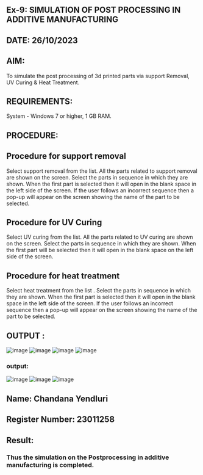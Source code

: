 ## Ex-9: SIMULATION OF POST PROCESSING IN ADDITIVE MANUFACTURING
## DATE: 26/10/2023
## AIM:
To simulate the post processing of 3d printed parts via support Removal, UV Curing & Heat Treatment.

## REQUIREMENTS:
System - Windows 7 or higher, 1 GB RAM.

## PROCEDURE:
## Procedure for support removal
Select support removal from the list.
All the parts related to support removal are shown on the screen.
Select the parts in sequence in which they are shown.
When the first part is selected then it will open in the blank space in the left side of the screen.
If the user follows an incorrect sequence then a pop-up will appear on the screen showing the name of the part to be selected.
## Procedure for UV Curing
Select UV curing from the list.
All the parts related to UV curing are shown on the screen.
Select the parts in sequence in which they are shown.
When the first part will be selected then it will open in the blank space on the left side of the screen.
## Procedure for heat treatment
Select heat treatment from the list .
Select the parts in sequence in which they are shown.
When the first part is selected then it will open in the blank space in the left side of the screen.
If the user follows an incorrect sequence then a pop-up will appear on the screen showing the name of the part to be selected.
## OUTPUT :
![image](https://github.com/23011258/Ex.No.9---SIMULATION-OF-POST--PROCESSING-IN-ADDITIVE-MANUFACTURING/assets/139842204/425c13d1-bc01-4463-bcd5-0f24eca323ef)
![image](https://github.com/23011258/Ex.No.9---SIMULATION-OF-POST--PROCESSING-IN-ADDITIVE-MANUFACTURING/assets/139842204/56bd0fc0-2d5b-477c-9b5f-49d76fc4d156)
![image](https://github.com/23011258/Ex.No.9---SIMULATION-OF-POST--PROCESSING-IN-ADDITIVE-MANUFACTURING/assets/139842204/17e8230e-e2e9-4e8a-99f3-257db7cc1b66)
![image](https://github.com/23011258/Ex.No.9---SIMULATION-OF-POST--PROCESSING-IN-ADDITIVE-MANUFACTURING/assets/139842204/baf0a696-7e77-4702-a66f-3b49a9fc935f)
### output:
![image](https://github.com/23011258/Ex.No.9---SIMULATION-OF-POST--PROCESSING-IN-ADDITIVE-MANUFACTURING/assets/139842204/2def25a6-57ef-4cd1-816f-1abc94fa05fc)
![image](https://github.com/23011258/Ex.No.9---SIMULATION-OF-POST--PROCESSING-IN-ADDITIVE-MANUFACTURING/assets/139842204/ec191e79-3178-4ea1-bd6f-8abc74e5c2fa)
![image](https://github.com/23011258/Ex.No.9---SIMULATION-OF-POST--PROCESSING-IN-ADDITIVE-MANUFACTURING/assets/139842204/6639c403-1f62-4b68-ada2-0b9a6c3510cd)

## Name: Chandana Yendluri
## Register Number: 23011258
## Result:
### Thus the simulation on the Postprocessing in additive manufacturing is completed.
